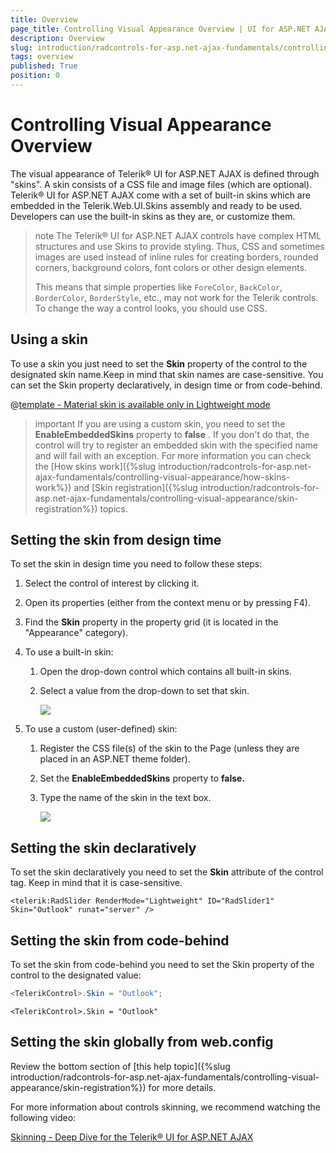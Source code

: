 ```yaml
---
title: Overview
page_title: Controlling Visual Appearance Overview | UI for ASP.NET AJAX Documentation
description: Overview
slug: introduction/radcontrols-for-asp.net-ajax-fundamentals/controlling-visual-appearance/overview
tags: overview
published: True
position: 0
---
```


# Controlling Visual Appearance Overview



The visual appearance of Telerik® UI for ASP.NET AJAX is defined through "skins". A skin consists of a CSS file and image	files (which are optional). Telerik® UI for ASP.NET AJAX come with a set of built-in skins which are embedded in the	Telerik.Web.UI.Skins assembly and ready to be used. Developers can use the built-in skins as they are, or customize them.

>note The Telerik® UI for ASP.NET AJAX controls have complex HTML structures and use Skins to provide styling. Thus, CSS and sometimes images are used instead of inline rules for creating borders, rounded corners, background colors, font colors or other design elements.
>
>This means that simple properties like `ForeColor`, `BackColor`, `BorderColor`, `BorderStyle`, etc., may not work for the Telerik controls. To change the way a control looks, you should use CSS.



## Using a skin

To use a skin you just need to set the **Skin** property of the control to the designated skin name.Keep in mind that skin names are case-sensitive. You can set the Skin property declaratively, in design time or from code-behind.


@[template - Material skin is available only in Lightweight mode](/_templates/common/skins-notes.md#material-only-in-lightweight)


>important If you are using a custom skin, you need to set the **EnableEmbeddedSkins** property to **false** .	If you don't do that, the control will try to register an embedded skin with the specified name and will fail with an exception. For more information you can check the [How skins work]({%slug introduction/radcontrols-for-asp.net-ajax-fundamentals/controlling-visual-appearance/how-skins-work%}) and [Skin registration]({%slug introduction/radcontrols-for-asp.net-ajax-fundamentals/controlling-visual-appearance/skin-registration%}) topics.

## Setting the skin from design time

To set the skin in design time you need to follow these steps:

1. Select the control of interest by clicking it.

1. Open its properties (either from the context menu or by pressing F4).

1. Find the **Skin** property in the property grid (it is located in the "Appearance" category).

1. To use a built-in skin:

	1. Open the drop-down control which contains all built-in skins.

	1. Select a value from the drop-down to set that skin.

		![](images/introduction-skinpropertygrid.png)

1. To use a custom (user-defined) skin:

	1. Register the CSS file(s) of the skin to the Page (unless they are placed in an ASP.NET theme folder).

	1. Set the **EnableEmbeddedSkins** property to **false.**

	1. Type the name of the skin in the text box.

		![](images/introduction-skincustompropertygrid.png)

## Setting the skin declaratively

To set the skin declaratively you need to set the **Skin** attribute of the control tag. Keep in mind that it is case-sensitive.

`<telerik:RadSlider RenderMode="Lightweight" ID="RadSlider1" Skin="Outlook" runat="server" />`

## Setting the skin from code-behind

To set the skin from code-behind you need to set the Skin property of the control to the designated value:

````C#
<TelerikControl>.Skin = "Outlook";
````
````VB
<TelerikControl>.Skin = "Outlook"				
````

## Setting the skin globally from web.config

Review the bottom section of [this help topic]({%slug introduction/radcontrols-for-asp.net-ajax-fundamentals/controlling-visual-appearance/skin-registration%}) for more details.

For more information about controls skinning, we recommend watching the following video:

[Skinning - Deep Dive for the Telerik® UI for ASP.NET AJAX](https://www.telerik.com/videos)
